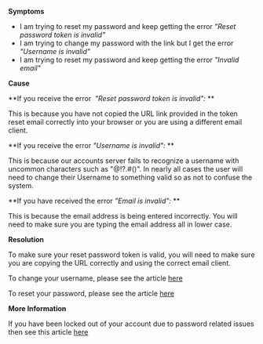 
        

**<span class="wysiwyg-underline">Symptoms</span>** 

*   I am trying to reset my password and keep getting the error  *"Reset password token is invalid"* 
*   I am trying to change my password with the link but I get the error  *"Username is invalid"* 
*   I am trying to reset my password and keep getting the error  *"Invalid email"* 

**<span class="wysiwyg-underline">Cause</span>** 

**If you receive the error  *"Reset password token is invalid":* **  

This is because you have not copied the URL link provided in the token reset email correctly into your browser or you are using a different email client.

**If you receive the error *"Username is invalid":* ** 

This is because our accounts server fails to recognize a <span class="il">username</span> with uncommon characters such as "@!?.#()". In nearly all cases the user will need to change their Username to something valid so as not to confuse the system.

**If you have received the error *"Email is invalid":* **  

This is because the email address is being entered incorrectly. You will need to make sure you are typing the email address all in lower case.

**<span class="wysiwyg-underline">Resolution</span>** 

To make sure your reset password token is valid, you will need to make sure you are copying the URL correctly and using the correct email client.

To change your username, please see the article [here](/hc/en-us/articles/205053589)

To reset your password, please see the article [here](/hc/en-us/articles/205756305)

**<span class="wysiwyg-underline">More Information</span>** 

If you have been locked out of your account due to password related issues then see this article [here](/hc/en-us/articles/205965315)

      